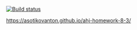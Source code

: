 [![Build status](https://ci.appveyor.com/api/projects/status/34ms7gm5q59qugwv?svg=true)](https://ci.appveyor.com/project/AsotikovAnton/ahj-homework-8-3)

https://asotikovanton.github.io/ahj-homework-8-3/
